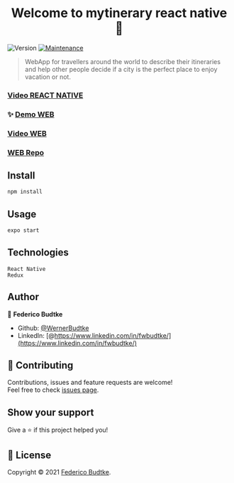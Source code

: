 <h1 align="center">Welcome to mytinerary react native 👋</h1>
<p>
  <img alt="Version" src="https://img.shields.io/badge/version-1.0.0-blue.svg?cacheSeconds=2592000" />
  <a href="https://github.com/WernerBudtke/mytinerary-budtke/graphs/commit-activity" target="_blank">
    <img alt="Maintenance" src="https://img.shields.io/badge/Maintained%3F-yes-green.svg" />
  </a>
</p>

> WebApp for travellers around the world to describe their itineraries and help other people decide if a city is the perfect place to enjoy vacation or not.
### [Video REACT NATIVE](https://www.youtube.com/watch?v=coX5zn_GAyM)
### ✨ [Demo WEB](https://mytinerary-budtke.herokuapp.com/)
### [Video WEB](https://www.youtube.com/watch?v=3mt5EXRBIhM)
### [WEB Repo](https://github.com/WernerBudtke/mytinerary-budtke)

## Install

```sh
npm install
```

## Usage

```sh
expo start
```
## Technologies
```
React Native
Redux
```
## Author

👤 **Federico Budtke**

* Github: [@WernerBudtke](https://github.com/WernerBudtke)
* LinkedIn: [@https://www.linkedin.com/in/fwbudtke/](https://www.linkedin.com/in/fwbudtke/)

## 🤝 Contributing

Contributions, issues and feature requests are welcome!<br />Feel free to check [issues page](https://github.com/WernerBudtke/mytinerary-budtke/issues).

## Show your support

Give a ⭐️ if this project helped you!

## 📝 License

Copyright © 2021 [Federico Budtke](https://github.com/WernerBudtke).<br />
